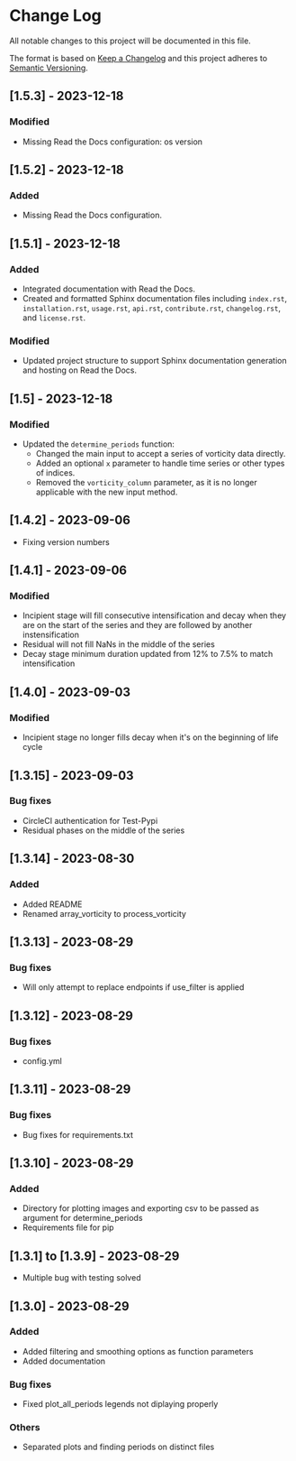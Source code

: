 # Change Log

All notable changes to this project will be documented in this file.

The format is based on [Keep a Changelog](http://keepachangelog.com/)
and this project adheres to [Semantic Versioning](http://semver.org/).

## [1.5.3] - 2023-12-18

### Modified

 - Missing Read the Docs configuration: os version

## [1.5.2] - 2023-12-18

### Added

 - Missing Read the Docs configuration.


## [1.5.1] - 2023-12-18

### Added

- Integrated documentation with Read the Docs.
- Created and formatted Sphinx documentation files including `index.rst`, `installation.rst`, `usage.rst`, `api.rst`, `contribute.rst`, `changelog.rst`, and `license.rst`.

### Modified

- Updated project structure to support Sphinx documentation generation and hosting on Read the Docs.


## [1.5] - 2023-12-18

### Modified

- Updated the `determine_periods` function:
  - Changed the main input to accept a series of vorticity data directly.
  - Added an optional `x` parameter to handle time series or other types of indices.
  - Removed the `vorticity_column` parameter, as it is no longer applicable with the new input method.

## [1.4.2] - 2023-09-06

- Fixing version numbers

## [1.4.1] - 2023-09-06

### Modified

- Incipient stage will fill consecutive intensification and decay when they are on the start of the series and they are followed by another instensification
- Residual will not fill NaNs in the middle of the series
- Decay stage minimum duration updated from 12% to 7.5% to match intensification


## [1.4.0] - 2023-09-03

### Modified

- Incipient stage no longer fills decay when it's on the beginning of life cycle

## [1.3.15] - 2023-09-03

### Bug fixes

- CircleCI authentication for Test-Pypi
- Residual phases on the middle of the series

## [1.3.14] - 2023-08-30

### Added

- Added README
- Renamed array_vorticity to process_vorticity

## [1.3.13] - 2023-08-29

### Bug fixes

- Will only attempt to replace endpoints if use_filter is applied

## [1.3.12] - 2023-08-29

### Bug fixes

- config.yml

## [1.3.11] - 2023-08-29

### Bug fixes

- Bug fixes for requirements.txt

## [1.3.10] - 2023-08-29

### Added

- Directory for plotting images and exporting csv to be passed as argument for determine_periods
- Requirements file for pip

## [1.3.1] to [1.3.9] - 2023-08-29

- Multiple bug with testing solved

## [1.3.0] - 2023-08-29

### Added

- Added filtering and smoothing options as function parameters
- Added documentation

### Bug fixes

- Fixed plot_all_periods legends not diplaying properly

### Others

- Separated plots and finding periods on distinct files
